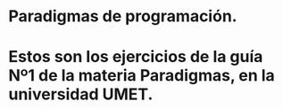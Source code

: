 # Paradigmas de programación.
# Estos son los ejercicios de la guía Nº1 de la materia Paradigmas, en la universidad UMET.
